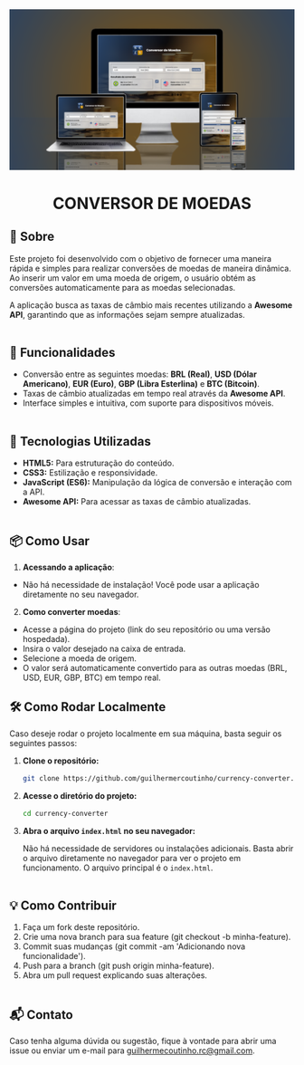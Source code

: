 <img src="./assets/mockup.png">
<div align=center>
<h1>CONVERSOR DE MOEDAS</h1>
</div>

## 📝 Sobre

Este projeto foi desenvolvido com o objetivo de fornecer uma maneira rápida e simples para realizar conversões de moedas de maneira dinâmica. Ao inserir um valor em uma moeda de origem, o usuário obtém as conversões automaticamente para as moedas selecionadas.

A aplicação busca as taxas de câmbio mais recentes utilizando a **Awesome API**, garantindo que as informações sejam sempre atualizadas.
<br><br>

## 🚀 Funcionalidades

- Conversão entre as seguintes moedas: **BRL (Real)**, **USD (Dólar Americano)**, **EUR (Euro)**, **GBP (Libra Esterlina)** e **BTC (Bitcoin)**.
- Taxas de câmbio atualizadas em tempo real através da **Awesome API**.
- Interface simples e intuitiva, com suporte para dispositivos móveis.
<br><br>

## 🔧 Tecnologias Utilizadas
- **HTML5:** Para estruturação do conteúdo.
- **CSS3:** Estilização e responsividade.
- **JavaScript (ES6):** Manipulação da lógica de conversão e interação com a API.
- **Awesome API:** Para acessar as taxas de câmbio atualizadas.
<br><br>

## 📦 Como Usar
1. **Acessando a aplicação**:
  - Não há necessidade de instalação! Você pode usar a aplicação diretamente no seu navegador.
2. **Como converter moedas**:
  - Acesse a página do projeto (link do seu repositório ou uma versão hospedada).
  - Insira o valor desejado na caixa de entrada.
  - Selecione a moeda de origem.
  - O valor será automaticamente convertido para as outras moedas (BRL, USD, EUR, GBP, BTC) em tempo real.

## 🛠️ Como Rodar Localmente

Caso deseje rodar o projeto localmente em sua máquina, basta seguir os seguintes passos:

1. **Clone o repositório:**

   ```bash
   git clone https://github.com/guilhermercoutinho/currency-converter.git

2. **Acesse o diretório do projeto:**

   ```bash
   cd currency-converter

3. **Abra o arquivo `index.html` no seu navegador:**
   
   Não há necessidade de servidores ou instalações adicionais. Basta abrir o arquivo diretamente no navegador para ver o projeto em funcionamento. O arquivo principal é o `index.html`.
<br><br>

## 💡 Como Contribuir
1. Faça um fork deste repositório.
2. Crie uma nova branch para sua feature (git checkout -b minha-feature).
3. Commit suas mudanças (git commit -am 'Adicionando nova funcionalidade').
4. Push para a branch (git push origin minha-feature).
5. Abra um pull request explicando suas alterações.
<br><br>

## 📬 Contato
Caso tenha alguma dúvida ou sugestão, fique à vontade para abrir uma issue ou enviar um e-mail para guilhermecoutinho.rc@gmail.com.

